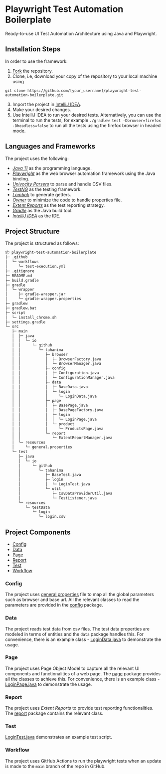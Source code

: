 # Playwright Test Automation Boilerplate

Ready-to-use UI Test Automation Architecture using Java and Playwright.

## Installation Steps

In order to use the framework:

1. [Fork](https://github.com/Tahanima/playwright-test-automation-boilerplate/fork) the repository.
2. Clone, i.e, download your copy of the repository to your local machine using
```
git clone https://github.com/[your_username]/playwright-test-automation-boilerplate.git
```
3. Import the project in [IntelliJ IDEA](https://www.jetbrains.com/idea/download/).
4. Make your desired changes.
5. Use IntelliJ IDEA to run your desired tests. Alternatively, you can use the terminal to run the tests, for example `./gradlew test -Dbrowser=firefox -Dheadless=false` to run all the tests using the firefox browser in headed mode.

## Languages and Frameworks

The project uses the following:
- *[Java 11](https://openjdk.java.net/projects/jdk/11/)* as the programming language.
- *[Playwright](https://playwright.dev/)* as the web browser automation framework using the Java binding.
- *[Univocity Parsers](https://www.univocity.com/pages/univocity_parsers_tutorial)* to parse and handle CSV files.
- *[TestNG](https://testng.org/doc/)* as the testing framework.
- *[Lombok](https://projectlombok.org/)* to generate getters.
- *[Owner](http://owner.aeonbits.org/)* to minimize the code to handle properties file.
- *[Extent Reports](https://www.extentreports.com/)* as the test reporting strategy.
- *[Gradle](https://gradle.org/)* as the Java build tool.
- *[IntelliJ IDEA](https://www.jetbrains.com/idea/)* as the IDE.

## Project Structure

The project is structured as follows:

```bash
📦 playwright-test-automation-boilerplate
├─ .github
│  └─ workflows
│     └─ test-execution.yml
├─ .gitignore
├─ README.md
├─ build.gradle
├─ gradle
│  └─ wrapper
│     ├─ gradle-wrapper.jar
│     └─ gradle-wrapper.properties
├─ gradlew
├─ gradlew.bat
├─ script
│  └─ install_chrome.sh
├─ settings.gradle
└─ src
   ├─ main
   │  ├─ java
   │  │  └─ io
   │  │     └─ github
   │  │        └─ tahanima
   │  │           ├─ browser
   │  │           │  ├─ BrowserFactory.java
   │  │           │  └─ BrowserManager.java
   │  │           ├─ config
   │  │           │  ├─ Configuration.java
   │  │           │  └─ ConfigurationManager.java
   │  │           ├─ data
   │  │           │  ├─ BaseData.java
   │  │           │  └─ login
   │  │           │     └─ LoginData.java
   │  │           ├─ page
   │  │           │  ├─ BasePage.java
   │  │           │  ├─ BasePageFactory.java
   │  │           │  ├─ login
   │  │           │  │  └─ LoginPage.java
   │  │           │  └─ product
   │  │           │     └─ ProductsPage.java
   │  │           └─ report
   │  │              └─ ExtentReportManager.java
   │  └─ resources
   │     └─ general.properties
   └─ test
      ├─ java
      │  └─ io
      │     └─ github
      │        └─ tahanima
      │           ├─ BaseTest.java
      │           ├─ login
      │           │  └─ LoginTest.java
      │           └─ util
      │              ├─ CsvDataProviderUtil.java
      │              └─ TestListener.java
      └─ resources
         └─ testData
            └─ login
               └─ login.csv
```

## Project Components
- [Config](#config)
- [Data](#data)
- [Page](#page)
- [Report](#report)
- [Test](#test)
- [Workflow](#workflow)

### Config
The project uses [general.properties](src/main/resources/general.properties) file to map all the global parameters such as browser and base url. All the relevant classes to read the parameters are provided in the [config](src/main/java/io/github/tahanima/config) package.

### Data
The project reads test data from csv files. The test data properties are modeled in terms of entities and the `data` package handles this. For convenience, there is an example class - [LoginData.java](src/main/java/io/github/tahanima/data/login/LoginData.java) to demonstrate the usage.

### Page
The project uses Page Object Model to capture all the relevant UI components and functionalities of a web page. The [page](src/main/java/io/github/tahanima/page) package provides all the classes to achieve this. For convenience, there is an example class - [LoginPage.java](src/main/java/io/github/tahanima/page/login/LoginPage.java) to demonstrate the usage.

### Report
The project uses *Extent Reports* to provide test reporting functionalities. The [report](src/main/java/io/github/tahanima/report) package contains the relevant class.

### Test
[LoginTest.java](src/test/java/io/github/tahanima/login/LoginTest.java) demonstrates an example test script.

### Workflow
The project uses GitHub Actions to run the playwright tests when an update is made to the `main` branch of the repo in GitHub.
